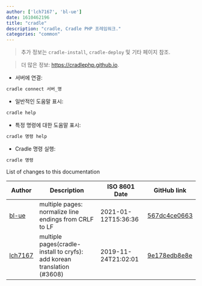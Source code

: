 ```yaml
---
author: ['lch7167', 'bl-ue']
date: 1610462196
title: "cradle"
description: "cradle, Cradle PHP 프레임워크."
categories: "common"
---
```

> 추가 정보는 `cradle-install`, `cradle-deploy` 및 기타 페이지 참조.

> 더 많은 정보: <https://cradlephp.github.io>.

- 서버에 연결:

```bash
cradle connect 서버_명
```

- 일반적인 도움말 표시:

```bash
cradle help
```

- 특정 명령에 대한 도움말 표시:

```bash
cradle 명령 help
```

- Cradle 명령 실행:

```bash
cradle 명령
```
List of changes to this documentation


Author | Description | ISO 8601 Date | GitHub link
------|-----|-----|-----
[bl-ue](mailto:54780737+bl-ue@users.noreply.github.com) | multiple pages: normalize line endings from CRLF to LF | 2021-01-12T15:36:36 | [567dc4ce0663](https://github.com/tldr-pages/tldr/commit/567dc4ce0663231ea1b8b9533b327094eb82ba1f)
[lch7167](mailto:youngsj69@gmail.com) | multiple pages(cradle-install to cryfs): add korean translation (#3608) | 2019-11-24T21:02:01 | [9e178edb8e8e](https://github.com/tldr-pages/tldr/commit/9e178edb8e8e6f08faaee69479fdedc424453333)

